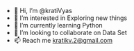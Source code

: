 - 👋 Hi, I’m @kratiVyas
- 👀 I’m interested in Exploring new things
- 🌱 I’m currently learning Python
- 💞️ I’m looking to collaborate on Data Set
- 📫 Reach me kratikv.2@gmail.com

<!---
kratikv2/kratikv2 is a ✨ special ✨ repository because its `README.md` (this file) appears on your GitHub profile.
You can click the Preview link to take a look at your changes.
--->
